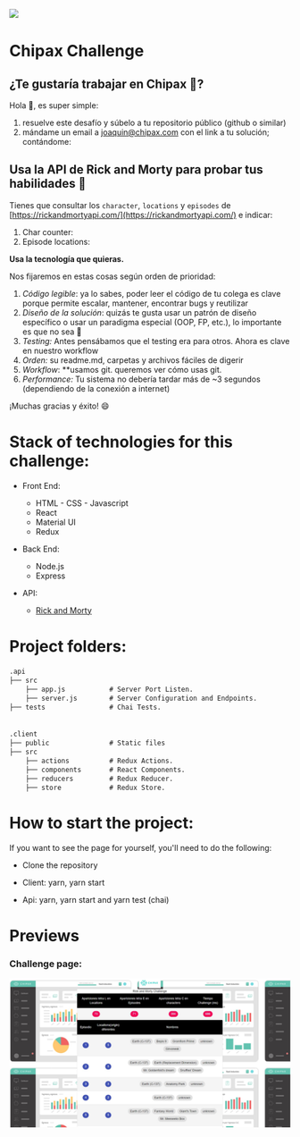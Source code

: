 <p align='left'>
    <img src='https://www.chipax.com/wp-content/uploads/2019/08/chipax-logo-500px-1.png'/>
</p>

# Chipax Challenge

## **¿Te gustaría trabajar en Chipax 🙂?**

Hola 👋, es super simple:

1. resuelve este desafío y súbelo a tu repositorio público (github o similar)
1. mándame un email a [joaquin@chipax.com](mailto:joaquin@chipax.com) con el link a tu solución; contándome:

## Usa la API de Rick and Morty para probar tus habilidades 🥼

Tienes que consultar los `character`, `locations` y `episodes` de [https://rickandmortyapi.com/](https://rickandmortyapi.com/) e indicar:

1. Char counter:
1. Episode locations:

**Usa la tecnología que quieras.**

Nos fijaremos en estas cosas según orden de prioridad:

1. _Código legible_: ya lo sabes, poder leer el código de tu colega es clave porque permite escalar, mantener, encontrar bugs y reutilizar
1. _Diseño de la solución_: quizás te gusta usar un patrón de diseño específico o usar un paradigma especial (OOP, FP, etc.), lo importante es que no sea 🍝
1. _Testing:_ Antes pensábamos que el testing era para otros. Ahora es clave en nuestro workflow
1. _Orden:_ su readme.md, carpetas y archivos fáciles de digerir
1. _Workflow_: \*\*usamos git. queremos ver cómo usas git.
1. _Performance:_ Tu sistema no debería tardar más de ~3 segundos (dependiendo de la conexión a internet)

¡Muchas gracias y éxito! 😄

# Stack of technologies for this challenge:

- Front End:

  - HTML - CSS - Javascript
  - React
  - Material UI
  - Redux

- Back End:
  - Node.js
  - Express
- API:
  - [Rick and Morty](https://rickandmortyapi.com/)

# Project folders:

    .api
    ├── src
        ├── app.js           # Server Port Listen.
        ├── server.js        # Server Configuration and Endpoints.
    ├── tests                # Chai Tests.


    .client
    ├── public               # Static files
    ├── src
        ├── actions          # Redux Actions.
        ├── components       # React Components.
        ├── reducers         # Redux Reducer.
        ├── store            # Redux Store.

# How to start the project:

If you want to see the page for yourself, you'll need to do the following:

- Clone the repository

- Client: yarn, yarn start

- Api: yarn, yarn start and yarn test (chai)

# Previews

### Challenge page:

![alt text](./challenge.jpg "Challenge Page")
